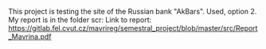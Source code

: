 This project is testing the site of the Russian bank "AkBars". Used, option 2. My report is in the folder scr:
Link to report: https://gitlab.fel.cvut.cz/mavrireg/semestral_project/blob/master/src/Report_Mavrina.pdf